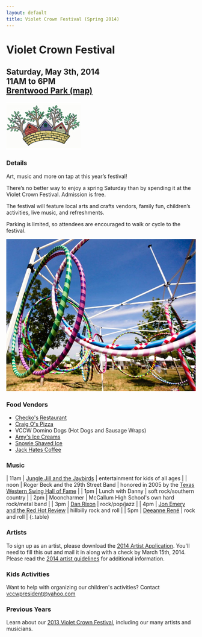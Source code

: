 ```yaml
---
layout: default
title: Violet Crown Festival (Spring 2014)
---
```

<div class="container">
	<div class="row">
		<div class="col-md-8">
			<h1>Violet Crown Festival</h1>
			<h2>
				Saturday, May 3th, 2014 <br>
				11AM to 6PM <br>
				<a href="https://plus.google.com/105953711653254975745/about?gl=us&amp;hl=en">Brentwood Park (map)</a>
			</h2>
		</div>
		<div class="col-md-4"><img src="img/Crown-facebook.jpg" class="img-responsive"></div>
	</div>
</div>

### Details

Art, music and more on tap at this year’s festival!

There’s no better way to enjoy a spring Saturday than by spending it at the
Violet Crown Festival. Admission is free.

The festival will feature local arts and crafts vendors, family fun,
children’s activities, live music, and refreshments.

Parking is limited, so attendees are encouraged to walk or cycle to the
festival.

<img src="img/vccw_hoops.jpg" class="img-responsive well">

### Food Vendors

* [Checko's Restaurant](http://www.gotchekos.com)
* [Craig O's Pizza](http://www.craigositalian.com)
* VCCW Domino Dogs (Hot Dogs and Sausage Wraps)
* [Amy's Ice Creams](http://www.amysicecreams.com)
* [Snowie Shaved Ice](http://www.austinshavedice.com)
* [Jack Hates Coffee](http://www.jackhatescoffee.com)

### Music

| 11am | [Jungle Jill and the Jaybirds](http://www.myspace.com/junglejilljaybirds) | entertainment for kids of all ages |
| noon | Roger Beck and the 29th Street Band | honored in 2005 by the [Texas Western Swing Hall of Fame](http://thewesternartists.com/twshof.htm) |
|  1pm | Lunch with Danny | soft rock/southern country |
|  2pm | Mooncharmer | McCallum High School's own hard rock/metal band |
|  3pm | [Dan Rixon](https://www.facebook.com/Rixonmusic) | rock/pop/jazz |
|  4pm | [Jon Emery and the Red Hot Review](http://www.jonemery.com/) | hillbilly rock and roll |
|  5pm | [Deeanne René](http://www.deannrene.com/) | rock and roll |
{:.table}

### Artists

To sign up as an artist, please download the [2014 Artist Application](docs/2014_VCF_Vendor_App.pdf).
You'll need to fill this out and mail it in along with a check by March 15th, 2014.  Please read the
[2014 artist guidelines](docs/2014_VCF_Vendor_Guidelines.pdf) for additional information.

### Kids Activities

Want to help with organizing our children's activities? Contact <vccwpresident@yahoo.com>

### Previous Years

Learn about our [2013 Violet Crown Festival](vcf_2013.html), including our many artists and musicians.
